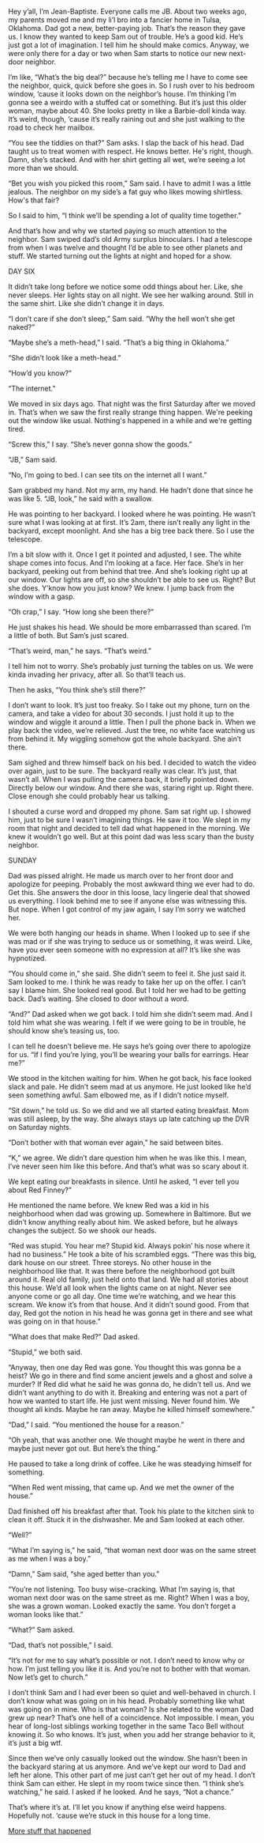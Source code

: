 Hey y’all, I’m Jean-Baptiste. Everyone calls me JB. About two weeks ago, my parents moved me and my li’l bro into a fancier home in Tulsa, Oklahoma. Dad got a new, better-paying job. That’s the reason they gave us. I know they wanted to keep Sam out of trouble. He’s a good kid. He’s just got a lot of imagination. I tell him he should make comics. Anyway, we were only there for a day or two when Sam starts to notice our new next-door neighbor. 

I’m like, “What’s the big deal?” because he’s telling me I have to come see the neighbor, quick, quick before she goes in. So I rush over to his bedroom window, ‘cause it looks down on the neighbor’s house. I’m thinking I’m gonna see a weirdo with a stuffed cat or something. But it’s just this older woman, maybe about 40. She looks pretty in like a Barbie-doll kinda way. It’s weird, though, ‘cause it’s really raining out and she just walking to the road to check her mailbox.

“You see the tiddies on that?” Sam asks. I slap the back of his head. Dad taught us to treat women with respect. He knows better. He's right, though. Damn, she’s stacked. And with her shirt getting all wet, we’re seeing a lot more than we should.

“Bet you wish you picked this room,” Sam said. I have to admit I was a little jealous. The neighbor on my side’s a fat guy who likes mowing shirtless. How's that fair? 

So I said to him, “I think we’ll be spending a lot of quality time together.”

And that’s how and why we started paying so much attention to the neighbor. Sam swiped dad’s old Army surplus binoculars. I had a telescope from when I was twelve and thought I’d be able to see other planets and stuff. We started turning out the lights at night and hoped for a show.

DAY SIX

It didn’t take long before we notice some odd things about her. Like, she never sleeps. Her lights stay on all night. We see her walking around. Still in the same shirt. Like she didn’t change it in days.

“I don’t care if she don’t sleep,” Sam said. “Why the hell won’t she get naked?”

“Maybe she’s a meth-head,” I said. “That’s a big thing in Oklahoma.”

“She didn’t look like a meth-head.”

“How’d you know?”

“The internet.”

We moved in six days ago. That night was the first Saturday after we moved in. That’s when we saw the first really strange thing happen. We're peeking out the window like usual. Nothing's happened in a while and we're getting tired. 

“Screw this,” I say. “She’s never gonna show the goods.”

“JB,” Sam said.

“No, I’m going to bed. I can see tits on the internet all I want.”

Sam grabbed my hand. Not my arm, my hand. He hadn’t done that since he was like 5. “JB, look,” he said with a swallow.

He was pointing to her backyard. I looked where he was pointing. He wasn’t sure what I was looking at at first. It’s 2am, there isn’t really any light in the backyard, except moonlight. And she has a big tree back there. So I use the telescope.

I’m a bit slow with it. Once I get it pointed and adjusted, I see. The white shape comes into focus. And I’m looking at a face. Her face. She’s in her backyard, peeking out from behind that tree. And she’s looking right up at our window. Our lights are off, so she shouldn’t be able to see us. Right? But she does. Y’know how you just know? We knew. I jump back from the window with a gasp.

“Oh crap,” I say. “How long she been there?”

He just shakes his head. We should be more embarrassed than scared. I’m a little of both. But Sam’s just scared. 

“That’s weird, man,” he says. “That’s weird.”

I tell him not to worry. She’s probably just turning the tables on us. We were kinda invading her privacy, after all. So that’ll teach us.

Then he asks, “You think she’s still there?”

I don’t want to look. It’s just too freaky. So I take out my phone, turn on the camera, and take a video for about 30 seconds. I just hold it up to the window and wiggle it around a little. Then I pull the phone back in. When we play back the video, we’re relieved. Just the tree, no white face watching us from behind it. My wiggling somehow got the whole backyard. She ain’t there.

Sam sighed and threw himself back on his bed. I decided to watch the video over again, just to be sure. The backyard really was clear. It’s just, that wasn’t all. When I was pulling the camera back, it briefly pointed down. Directly below our window. And there she was, staring right up. Right there. Close enough she could probably hear us talking.

I shouted a curse word and dropped my phone. Sam sat right up. I showed him, just to be sure I wasn’t imagining things. He saw it too. We slept in my room that night and decided to tell dad what happened in the morning. We knew it wouldn’t go well. But at this point dad was less scary than the busty neighbor.

SUNDAY

Dad was pissed alright. He made us march over to her front door and apologize for peeping. Probably the most awkward thing we ever had to do. Get this. She answers the door in this loose, lacy lingerie deal that showed us everything. I look behind me to see if anyone else was witnessing this. But nope. When I got control of my jaw again, I say I’m sorry we watched her.

We were both hanging our heads in shame. When I looked up to see if she was mad or if she was trying to seduce us or something, it was weird. Like, have you ever seen someone with no expression at all? It’s like she was hypnotized. 

“You should come in,” she said. She didn’t seem to feel it. She just said it. Sam looked to me. I think he was ready to take her up on the offer. I can’t say I blame him. She looked real good. But I told her we had to be getting back. Dad’s waiting. She closed to door without a word.

“And?” Dad asked when we got back. I told him she didn’t seem mad. And I told him what she was wearing. I felt if we were going to be in trouble, he should know she’s teasing us, too. 

I can tell he doesn’t believe me. He says he’s going over there to apologize for us. “If I find you’re lying, you’ll be wearing your balls for earrings. Hear me?”

We stood in the kitchen waiting for him. When he got back, his face looked slack and pale. He didn’t seem mad at us anymore. He just looked like he’d seen something awful. Sam elbowed me, as if I didn’t notice myself.

“Sit down,” he told us. So we did and we all started eating breakfast. Mom was still asleep, by the way. She always stays up late catching up the DVR on Saturday nights.

“Don’t bother with that woman ever again,” he said between bites.

“K,” we agree. We didn’t dare question him when he was like this. I mean, I’ve never seen him like this before. And that’s what was so scary about it.

We kept eating our breakfasts in silence. Until he asked, “I ever tell you about Red Finney?”

He mentioned the name before. We knew Red was a kid in his neighborhood when dad was growing up. Somewhere in Baltimore. But we didn’t know anything really about him. We asked before, but he always changes the subject. So we shook our heads.

“Red was stupid. You hear me? Stupid kid. Always pokin’ his nose where it had no business.” He took a bite of his scrambled eggs. “There was this big, dark house on our street. Three storeys. No other house in the neighborhood like that. It was there before the neighborhood got built around it. Real old family, just held onto that land. We had all stories about this house. We’d all look when the lights came on at night. Never see anyone come or go all day. One time we’re watching, and we hear this scream. We know it’s from that house. And it didn’t sound good. From that day, Red got the notion in his head he was gonna get in there and see what was going on in that house.”

“What does that make Red?” Dad asked.

“Stupid,” we both said. 

“Anyway, then one day Red was gone. You thought this was gonna be a heist? We go in there and find some ancient jewels and a ghost and solve a murder? If Red did what he said he was gonna do, he didn’t tell us. And we didn’t want anything to do with it. Breaking and entering was not a part of how we wanted to start life. He just went missing. Never found him. We thought all kinds. Maybe he ran away. Maybe he killed himself somewhere.”

“Dad,” I said. “You mentioned the house for a reason.”

“Oh yeah, that was another one. We thought maybe he went in there and maybe just never got out. But here’s the thing.”

He paused to take a long drink of coffee. Like he was steadying himself for something.

“When Red went missing, that came up. And we met the owner of the house.”

Dad finished off his breakfast after that. Took his plate to the kitchen sink to clean it off. Stuck it in the dishwasher. Me and Sam looked at each other. 

“Well?”

“What I’m saying is,” he said, “that woman next door was on the same street as me when I was a boy.”

“Damn,” Sam said, “she aged better than you.”

“You’re not listening. Too busy wise-cracking. What I’m saying is, that woman next door was on the same street as me. Right? When I was a boy, she was a grown woman. Looked exactly the same. You don’t forget a woman looks like that.”

“What?” Sam asked.

“Dad, that’s not possible,” I said.

“It’s not for me to say what’s possible or not. I don’t need to know why or how. I’m just telling you like it is. And you’re not to bother with that woman. Now let’s get to church.”

I don’t think Sam and I had ever been so quiet and well-behaved in church. I don’t know what was going on in his head. Probably something like what was going on in mine. Who is that woman? Is she related to the woman Dad grew up near? That’s one hell of a coincidence. Not impossible. I mean, you hear of long-lost siblings working together in the same Taco Bell without knowing it. So who knows. It’s just, when you add her strange behavior to it, it’s just a big wtf.

Since then we’ve only casually looked out the window. She hasn’t been in the backyard staring at us anymore. And we’ve kept our word to Dad and left her alone. This other part of me just can’t get her out of my head. I don’t think Sam can either. He slept in my room twice since then. “I think she’s watching,” he said. I asked if he looked. And he says, “Not a chance.”

That’s where it’s at. I’ll let you know if anything else weird happens. Hopefully not. ‘cause we’re stuck in this house for a long time.

[More stuff that happened](https://redd.it/695bbf)